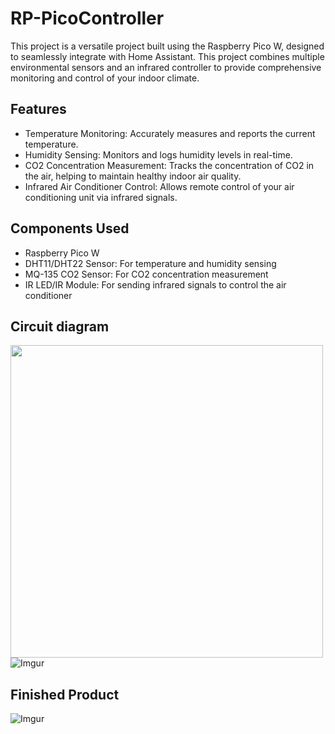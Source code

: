 # RP-PicoController
This project is a versatile project built using the Raspberry Pico W, designed to seamlessly integrate with Home Assistant. This project combines multiple environmental sensors and an infrared controller to provide comprehensive monitoring and control of your indoor climate.

## Features
* Temperature Monitoring: Accurately measures and reports the current temperature.
* Humidity Sensing: Monitors and logs humidity levels in real-time.
* CO2 Concentration Measurement: Tracks the concentration of CO2 in the air, helping to maintain healthy indoor air quality.
* Infrared Air Conditioner Control: Allows remote control of your air conditioning unit via infrared signals.

## Components Used
* Raspberry Pico W
* DHT11/DHT22 Sensor: For temperature and humidity sensing
* MQ-135 CO2 Sensor: For CO2 concentration measurement
* IR LED/IR Module: For sending infrared signals to control the air conditioner

## Circuit diagram
<img src="https://i.imgur.com/UJ2R3wX.jpeg" width="500px"></img>
![Imgur](https://i.imgur.com/F9mWKQD.jpeg)

## Finished Product
![Imgur](https://i.imgur.com/d76eYie.png)
